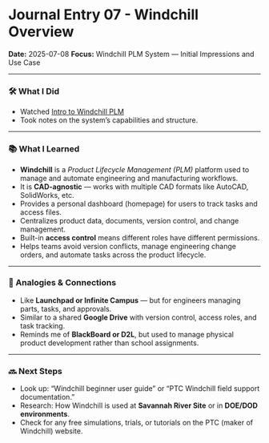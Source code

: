 # Journal Entry 07 - Windchill Overview

**Date:** 2025-07-08 
**Focus:** Windchill PLM System — Initial Impressions and Use Case

---

### 🛠️ What I Did
- Watched [Intro to Windchill PLM](https://www.youtube.com/watch?v=YXZ7C41m6wk)
- Took notes on the system’s capabilities and structure.

---

### 📚 What I Learned
- **Windchill** is a *Product Lifecycle Management (PLM)* platform used to manage and automate
  engineering and manufacturing workflows.
- It is **CAD-agnostic** — works with multiple CAD formats like AutoCAD, SolidWorks, etc.
- Provides a personal dashboard (homepage) for users to track tasks and access files.
- Centralizes product data, documents, version control, and change management.
- Built-in **access control** means different roles have different permissions.
- Helps teams avoid version conflicts, manage engineering change orders, and automate tasks across the
  product lifecycle.

---

### 🧠 Analogies & Connections
- Like **Launchpad or Infinite Campus** — but for engineers managing parts, tasks, and approvals.
- Similar to a shared **Google Drive** with version control, access roles, and task tracking.
- Reminds me of **BlackBoard or D2L**, but used to manage physical product development rather than
  school assignments.

---

### 🔜 Next Steps
- Look up: “Windchill beginner user guide” or “PTC Windchill field support documentation.”
- Research: How Windchill is used at **Savannah River Site** or in **DOE/DOD environments**.
- Check for any free simulations, trials, or tutorials on the PTC (maker of Windchill) website.
